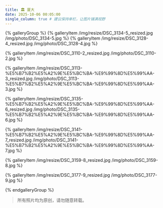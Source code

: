 ```yaml
---
title: 🏛️ 厦大
date: 2025-10-06 00:05:00
single_column: true # 建议保持单栏，让图片铺满视野
---
```


{% galleryGroup %}
{% galleryItem /img/resize/DSC_3134-5_resized.jpg /img/photo/DSC_3134-5.jpg %}
{% galleryItem /img/resize/DSC_3128-4_resized.jpg /img/photo/DSC_3128-4.jpg %}

{% galleryItem /img/resize/DSC_3110-2_resized.jpg /img/photo/DSC_3110-2.jpg %}

{% galleryItem /img/resize/DSC_3113-%E5%B7%B2%E5%A2%9E%E5%BC%BA-%E9%99%8D%E5%99%AA-3_resized.jpg /img/photo/DSC_3113-%E5%B7%B2%E5%A2%9E%E5%BC%BA-%E9%99%8D%E5%99%AA-3.jpg %}

{% galleryItem /img/resize/DSC_3135-%E5%B7%B2%E5%A2%9E%E5%BC%BA-%E9%99%8D%E5%99%AA-6_resized.jpg /img/photo/DSC_3135-%E5%B7%B2%E5%A2%9E%E5%BC%BA-%E9%99%8D%E5%99%AA-6.jpg %}

{% galleryItem /img/resize/DSC_3141-%E5%B7%B2%E5%A2%9E%E5%BC%BA-%E9%99%8D%E5%99%AA-7_resized.jpg /img/photo/DSC_3141-%E5%B7%B2%E5%A2%9E%E5%BC%BA-%E9%99%8D%E5%99%AA-7.jpg %}

{% galleryItem /img/resize/DSC_3159-8_resized.jpg /img/photo/DSC_3159-8.jpg %}

{% galleryItem /img/resize/DSC_3177-9_resized.jpg /img/photo/DSC_3177-9.jpg %}

{% endgalleryGroup %}

> 所有照片均为原创，请勿随意转载。
